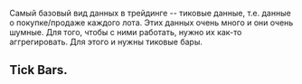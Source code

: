 Самый базовый вид данных в трейдинге -- тиковые данные, т.е. данные о покупке/продаже каждого лота. Этих данных очень много и они очень шумные. Для того, чтобы с ними работать, нужно их как-то аггрегировать. Для этого и нужны тиковые бары.
## Tick Bars.
